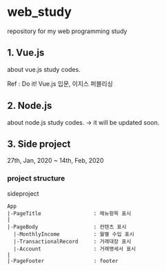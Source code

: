 # web_study

repository for my web programming study

## 1. Vue.js

about vue.js study codes.

Ref : Do it! Vue.js 입문, 이지스 퍼블리싱

## 2. Node.js

about node.js study codes. -> it will be updated soon.

## 3. Side project

27th, Jan, 2020 ~ 14th, Feb, 2020

### project structure

sideproject
```
App
|-PageTitle                 : 메뉴항목 표시
|
|-PageBody                  : 컨텐츠 표시
  |-MonthlyIncome           : 월별 수입 표시
  |-TransactionalRecord     : 거래대장 표시
  |-Account                 : 거래명세서 표시
|
|-PageFooter                : footer
```
